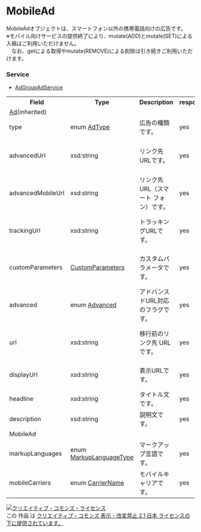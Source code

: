 # MobileAd
MobileAdオブジェクトは、スマートフォン以外の携帯電話向けの広告です。<br>
※モバイル向けサービスの提供終了により、mutate(ADD)とmutate(SET)による入稿はご利用いただけません。<br>
　なお、getによる取得やmutate(REMOVE)による削除は引き続きご利用いただけます。
### Service
+ [AdGroupAdService](../services/AdGroupAdService.md)

<table>
 <tr>
  <th>Field</th>
  <th>Type</th>
  <th>Description</th>
  <th>response</th>
  <th>get</th>
  <th>add</th>
  <th>set</th>
  <th>remove</th>
 </tr>
 <tr>
  <td colspan="8"><a href="./Ad.md">Ad</a>(inherited)</td>
 </tr>
 <tr>
  <td>type</td>
  <td>enum <a href="./AdType.md">AdType</a></td>
  <td>広告の種類です。</td>
  <td>yes</td>
  <td>-</td>
  <td>Requirement</td>
  <td>-</td>
  <td>-</td>
 </tr>
 <tr>
  <td>advancedUrl</td>
  <td>xsd:string</td>
  <td>リンク先URLです。</td>
  <td>yes</td>
  <td>-</td>
  <td>Optional<br>※URLを移行しない（advanced=FALSE）場合、Ignore。</td>
  <td>-</td>
  <td>-</td>
 </tr>
 <tr>
  <td>advancedMobileUrl</td>
  <td>xsd:string</td>
  <td>リンク先URL（スマート フォン）です。</td>
  <td>yes</td>
  <td>-</td>
  <td>Optional<br>※URLを移行しない（advanced=FALSE）場合、Ignore。</td>
  <td>-</td>
  <td>-</td>
 </tr>
 <tr>
  <td>trackingUrl</td>
  <td>xsd:string</td>
  <td>トラッキングURLです。</td>
  <td>yes</td>
  <td>-</td>
  <td>Optional<br>※URLを移行しない（advanced=FALSE）場合、Ignore。</td>
  <td>-</td>
  <td>-</td>
 </tr>
 <tr>
  <td>customParameters</td>
  <td><a href="./CustomParameters.md">CustomParameters</a></td>
  <td>カスタムパラメータです。</td>
  <td>yes</td>
  <td>-</td>
  <td>Optional<br>※URLを移行しない（advanced=FALSE）場合、Ignore。</td>
  <td>-</td>
  <td>-</td>
 </tr>
 <tr>
  <td>advanced</td>
  <td>enum <a href="./Advanced.md">Advanced</a></td>
  <td>アドバンスドURL対応 のフラグです。</td>
  <td>yes</td>
  <td>-</td>
  <td>Optional<br>※Default: TRUE</td>
  <td>-</td>
  <td>-</td>
 </tr>
 <tr>
  <td>url</td>
  <td>xsd:string</td>
  <td>移行前のリンク先 URLです。</td>
  <td>yes</td>
  <td>-</td>
  <td>Optional<br>※URLを移行しない（advanced=FALSE）場合、Ignore。</td>
  <td>-</td>
  <td>-</td>
 </tr>
 <tr>
  <td>displayUrl</td>
  <td>xsd:string</td>
  <td>表示URLです。</td>
  <td>yes</td>
  <td>-</td>
  <td>Requirement<br>※広告の種類が アプリ広告の場合、Ignore。</td>
  <td>-</td>
  <td>-</td>
 </tr>
 <tr>
  <td>headline</td>
  <td>xsd:string</td>
  <td>タイトル文です。</td>
  <td>yes</td>
  <td>-</td>
  <td>Requirement</td>
  <td>-</td>
  <td>-</td>
 </tr>
 <tr>
  <td>description</td>
  <td>xsd:string</td>
  <td>説明文です。</td>
  <td>yes</td>
  <td>-</td>
  <td>Requirement</td>
  <td>-</td>
  <td>-</td>
 </tr>
 <tr>
  <td colspan="8">MobileAd</td>
 </tr>
 <tr>
  <td>markupLanguages</td>
  <td>enum <a href="./MarkupLanguageType.md">MarkupLanguageType</a></td>
  <td>マークアップ言語です。</td>
  <td>yes</td>
  <td>-</td>
  <td>Requirement</td>
  <td>-</td>
  <td>-</td>
 </tr>
 <tr>
  <td>mobileCarriers</td>
  <td>enum <a href="./CarrierName.md">CarrierName</a></td>
  <td>モバイルキャリアです。</td>
  <td>yes</td>
  <td>-</td>
  <td>Requirement</td>
  <td>-</td>
  <td>-</td>
 </tr>
</table>

<a rel="license" href="http://creativecommons.org/licenses/by-nd/2.1/jp/"><img alt="クリエイティブ・コモンズ・ライセンス" style="border-width:0" src="https://i.creativecommons.org/l/by-nd/2.1/jp/88x31.png" /></a><br />この 作品 は <a rel="license" href="http://creativecommons.org/licenses/by-nd/2.1/jp/">クリエイティブ・コモンズ 表示 - 改変禁止 2.1 日本 ライセンスの下に提供されています。</a>

